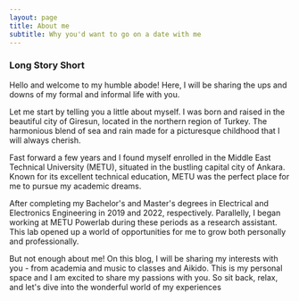 ```yaml
---
layout: page
title: About me
subtitle: Why you'd want to go on a date with me
---
```


### Long Story Short

Hello and welcome to my humble abode! Here, I will be sharing the ups and downs of my formal and informal life with you.

Let me start by telling you a little about myself. I was born and raised in the beautiful city of Giresun, located in the northern region of Turkey. The harmonious blend of sea and rain made for a picturesque childhood that I will always cherish.

Fast forward a few years and I found myself enrolled in the Middle East Technical University (METU), situated in the bustling capital city of Ankara. Known for its excellent technical education, METU was the perfect place for me to pursue my academic dreams.

After completing my Bachelor's and Master's degrees in Electrical and Electronics Engineering in 2019 and 2022, respectively. Parallelly, I began working at METU Powerlab during these periods as a research assistant. This lab opened up a world of opportunities for me to grow both personally and professionally.

But not enough about me! On this blog, I will be sharing my interests with you - from academia and music to classes and Aikido. This is my personal space and I am excited to share my passions with you. So sit back, relax, and let's dive into the wonderful world of my experiences
